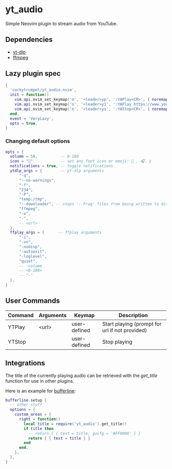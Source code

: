 # yt_audio

Simple Neovim plugin to stream audio from YouTube.

## Dependencies

- [yt-dlp](https://github.com/yt-dlp/yt-dlp)
- [ffmpeg](https://ffmpeg.org/download.html)

## Lazy plugin spec

```lua
{
  'cockytrumpet/yt_audio.nvim',
  init = function()
    vim.api.nvim_set_keymap('n', '<leader>yp', ':YAPlay<CR>', { noremap = true, silent = true }) -- prompt for url
    vim.api.nvim_set_keymap('n', '<leader>y1', ':YAPlay https://www.youtube.com/watch?v=dQw4w9WgXcQ&pp=ygUJcmljayByb2xs<CR>', { noremap = true, silent = true })
    vim.api.nvim_set_keymap('n', '<leader>ys', ':YAStop<CR>', { noremap = true, silent = true })
  end,
  event = 'VeryLazy',
  opts = true,
}
```

### Changing default options

```lua
opts = {
  volume = 50,          -- 0-100
  icon = ""            -- set any font icon or emoji:  , 🎧, 
  notifications = true, -- toggle notifications
  ytdlp_args = {        -- yt-dlp arguments
      "-q",
      "--no-warnings",
      "-f",
      "234",
      "-P",
      "temp:/tmp",
      "--downloader", -- stops '--Frag' files from being written to disk
      "ffmpeg",
      "-o",
      "-",
      -- <url>
  },
  ffplay_args = {      -- ffplay arguments
      "-i",
      "-vn",
      "-nodisp",
      "-autoexit",
      "-loglevel",
      "quiet",
      -- -volume
      -- <0-100>
      -- "-"
  },
}
```

## User Commands

| Command | Arguments | Keymap       | Description                                    |
| ------- | --------- | ------------ | ---------------------------------------------- |
| YTPlay  | \<url\>   | user-defined | Start playing (prompt for url if not provided) |
| YTStop  |           | user-defined | Stop playing                                   |

## Integrations

The title of the currently playing audio can be retrieved with the _get_title_ function for use in other plugins.

Here is an example for [bufferline](https://github.com/akinsho/bufferline.nvim):

```lua
bufferline.setup {
  -- other stuff
  options = {
    custom_areas = {
      right = function()
        local title = require('yt_audio').get_title()
        if title then
          -- return { { text = title, guifg = '#FF0000' } }
          return { { text = title } }
        end
      end,
    },
  },
}
```

